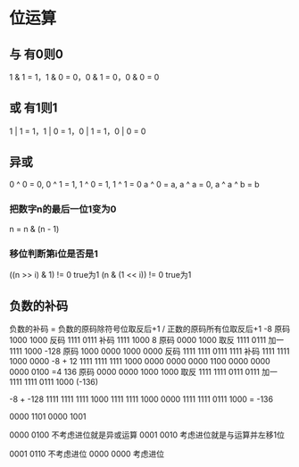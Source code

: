 # 位运算
## 与 有0则0
1 & 1 = 1，1 & 0 = 0，0 & 1 = 0，0 & 0 = 0
## 或 有1则1
1 | 1 = 1，1 | 0 = 1，0 | 1 = 1，0 | 0 = 0
## 异或
0 ^ 0 = 0,  0 ^ 1 = 1,  1 ^ 0 = 1,   1 ^ 1 = 0
a ^ 0 = a,  a ^ a = 0,  a ^ a ^ b = b

### 把数字n的最后一位1变为0
n = n & (n - 1)

### 移位判断第i位是否是1
((n >> i) & 1) != 0 true为1
(n & (1 << i)) != 0 true为1

## 负数的补码
负数的补码 = 负数的原码除符号位取反后+1 / 正数的原码所有位取反后+1
-8  原码 1000 1000 
    反码 1111 0111 
    补码 1111 1000
8   原码 0000 1000
    取反 1111 0111
    加一 1111 1000
-128 原码 1000 0000 1000 0000 
     反码 1111 1111 0111 1111 
     补码 1111 1111 1000 0000
-8 + 12
    1111 1111 1111 1000
    0000 0000 0000 1100
    0000 0000 0000 0100
    =4
136  原码 0000 0000 1000 1000 
     取反 1111 1111 0111 0111 
     加一 1111 1111 0111 1000 (-136)
    
-8 + -128
    1111 1111 1111 1000
    1111 1111 1000 0000
    1111 1111 0111 1000
    = -136
    
0000 1101
0000 1001

0000 0100 不考虑进位就是异或运算
0001 0010 考虑进位就是与运算并左移1位

0001 0110 不考虑进位
0000 0000 考虑进位